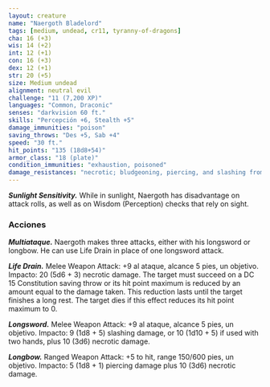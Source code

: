 ```yaml
---
layout: creature
name: "Naergoth Bladelord"
tags: [medium, undead, cr11, tyranny-of-dragons]
cha: 16 (+3)
wis: 14 (+2)
int: 12 (+1)
con: 16 (+3)
dex: 12 (+1)
str: 20 (+5)
size: Medium undead
alignment: neutral evil
challenge: "11 (7,200 XP)"
languages: "Common, Draconic"
senses: "darkvision 60 ft."
skills: "Percepción +6, Stealth +5"
damage_immunities: "poison"
saving_throws: "Des +5, Sab +4"
speed: "30 ft."
hit_points: "135 (18d8+54)"
armor_class: "18 (plate)"
condition_immunities: "exhaustion, poisoned"
damage_resistances: "necrotic; bludgeoning, piercing, and slashing from nonmagical weapons that aren't silvered"
---
```


***Sunlight Sensitivity.*** While in sunlight, Naergoth has disadvantage on attack rolls, as well as on Wisdom (Perception) checks that rely on sight.

### Acciones

***Multiataque.*** Naergoth makes three attacks, either with his longsword or longbow. He can use Life Drain in place of one longsword attack.

***Life Drain.*** Melee Weapon Attack: +9 al ataque, alcance 5 pies, un objetivo. Impacto: 20 (5d6 + 3) necrotic damage. The target must succeed on a DC 15 Constitution saving throw or its hit point maximum is reduced by an amount equal to the damage taken. This reduction lasts until the target finishes a long rest. The target dies if this effect reduces its hit point maximum to 0.

***Longsword.*** Melee Weapon Attack: +9 al ataque, alcance 5 pies, un objetivo. Impacto: 9 (1d8 + 5) slashing damage, or 10 (1d10 + 5) if used with two hands, plus 10 (3d6) necrotic damage.

***Longbow.*** Ranged Weapon Attack: +5 to hit, range 150/600 pies, un objetivo. Impacto: 5 (1d8 + 1) piercing damage plus 10 (3d6) necrotic damage.